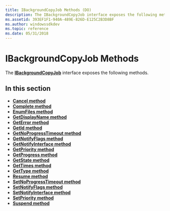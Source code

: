 ```yaml
---
title: IBackgroundCopyJob Methods (DO)
description: The IBackgroundCopyJob interface exposes the following methods.
ms.assetid: 393EF1F1-940A-489E-826D-E125C2B3D8BF
ms.author: windowssdkdev
ms.topic: reference
ms.date: 05/31/2018
---
```


# IBackgroundCopyJob Methods

The [**IBackgroundCopyJob**](https://www.bing.com/search?q=**IBackgroundCopyJob**) interface exposes the following methods.

## In this section

-   [**Cancel method**](ibackgroundcopyjob-cancel.md)
-   [**Complete method**](ibackgroundcopyjob-complete.md)
-   [**EnumFiles method**](ibackgroundcopyjob-enumfiles.md)
-   [**GetDisplayName method**](ibackgroundcopyjob-getdisplayname.md)
-   [**GetError method**](ibackgroundcopyjob-geterror.md)
-   [**GetId method**](ibackgroundcopyjob-getid.md)
-   [**GetNoProgressTimeout method**](ibackgroundcopyjob-getnoprogresstimeout.md)
-   [**GetNotifyFlags method**](ibackgroundcopyjob-getnotifyflags.md)
-   [**GetNotifyInterface method**](ibackgroundcopyjob-getnotifyinterface.md)
-   [**GetPriority method**](ibackgroundcopyjob-getpriority.md)
-   [**GetProgress method**](ibackgroundcopyjob-getprogress.md)
-   [**GetState method**](ibackgroundcopyjob-getstate.md)
-   [**GetTimes method**](ibackgroundcopyjob-gettimes.md)
-   [**GetType method**](ibackgroundcopyjob-gettype.md)
-   [**Resume method**](ibackgroundcopyjob-resume.md)
-   [**SetNoProgressTimeout method**](ibackgroundcopyjob-setnoprogresstimeout.md)
-   [**SetNotifyFlags method**](ibackgroundcopyjob-setnotifyflags.md)
-   [**SetNotifyInterface method**](ibackgroundcopyjob-setnotifyinterface.md)
-   [**SetPriority method**](ibackgroundcopyjob-setpriority.md)
-   [**Suspend method**](ibackgroundcopyjob-suspend.md)

 

 




